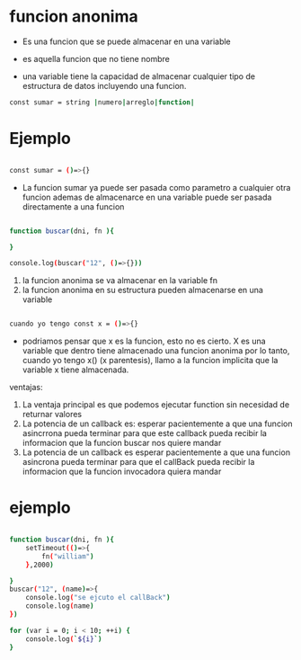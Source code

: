 # funcion anonima

- Es una funcion que se puede almacenar en una variable
- es aquella funcion que no tiene nombre

- una variable tiene la capacidad de almacenar cualquier tipo de estructura de datos incluyendo una funcion.

```bash
const sumar = string |numero|arreglo|function|
```

# Ejemplo

```bash

const sumar = ()=>{}

```

- La funcion sumar ya puede ser pasada como parametro a cualquier otra funcion ademas de almacenarce en una variable puede ser pasada directamente a una funcion

```bash

function buscar(dni, fn ){

}

console.log(buscar("12", ()=>{}))

```

1. la funcion anonima se va almacenar en la variable fn
2. la funcion anonima en su estructura pueden almacenarse en una variable

```bash

cuando yo tengo const x = ()=>{}

```

- podriamos pensar que x es la funcion, esto no es cierto. X es una variable que dentro tiene almacenado una funcion anonima
  por lo tanto, cuando yo tengo x() (x parentesis), llamo a la funcion implicita que la variable x tiene almacenada.

ventajas:

1. La ventaja principal es que podemos ejecutar function sin necesidad de returnar valores
2. La potencia de un callback es: esperar pacientemente a que una funcion asincrrona pueda terminar para que este callback pueda
   recibir la informacion que la funcion buscar nos quiere mandar
3. La potencia de un callback es esperar pacientemente a que una funcion asincrona pueda terminar para que el callBack pueda
   recibir la informacion que la funcion invocadora quiera mandar

# ejemplo

```bash

function buscar(dni, fn ){
	setTimeout(()=>{
		fn("william")
	},2000)

}
buscar("12", (name)=>{
	console.log("se ejcuto el callBack")
	console.log(name)
})

for (var i = 0; i < 10; ++i) {
	console.log(`${i}`)
}


```
